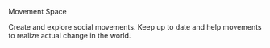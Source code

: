 Movement Space

Create and explore social movements. Keep up to date and help movements to realize actual change in the world.
